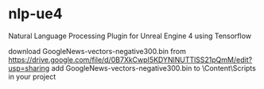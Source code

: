 # nlp-ue4
Natural Language Processing Plugin for Unreal Engine 4 using Tensorflow

download GoogleNews-vectors-negative300.bin from https://drive.google.com/file/d/0B7XkCwpI5KDYNlNUTTlSS21pQmM/edit?usp=sharing
add GoogleNews-vectors-negative300.bin to \Content\Scripts in your project
